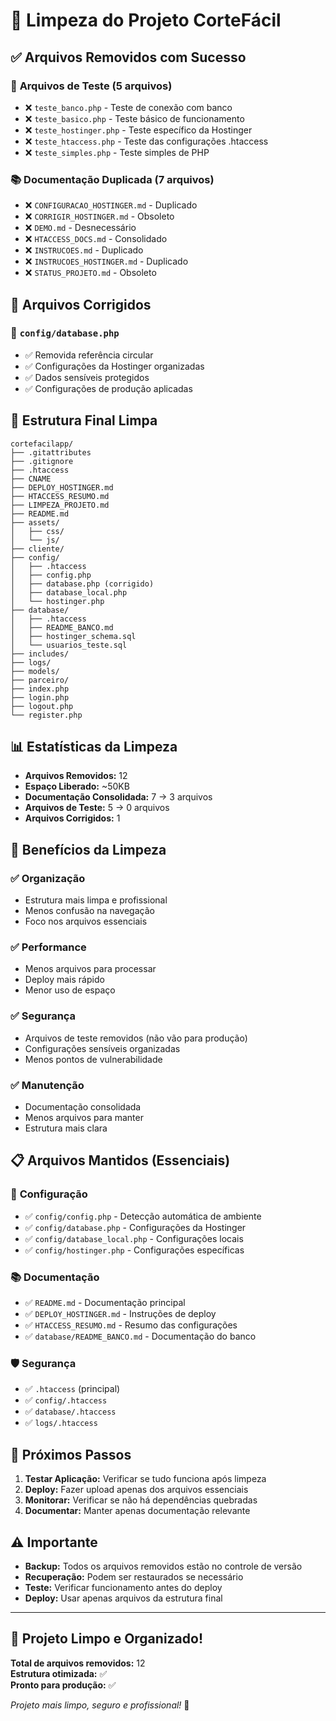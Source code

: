 # 🧹 Limpeza do Projeto CorteFácil

## ✅ **Arquivos Removidos com Sucesso**

### 🧪 **Arquivos de Teste (5 arquivos)**
- ❌ `teste_banco.php` - Teste de conexão com banco
- ❌ `teste_basico.php` - Teste básico de funcionamento
- ❌ `teste_hostinger.php` - Teste específico da Hostinger
- ❌ `teste_htaccess.php` - Teste das configurações .htaccess
- ❌ `teste_simples.php` - Teste simples de PHP

### 📚 **Documentação Duplicada (7 arquivos)**
- ❌ `CONFIGURACAO_HOSTINGER.md` - Duplicado
- ❌ `CORRIGIR_HOSTINGER.md` - Obsoleto
- ❌ `DEMO.md` - Desnecessário
- ❌ `HTACCESS_DOCS.md` - Consolidado
- ❌ `INSTRUCOES.md` - Duplicado
- ❌ `INSTRUCOES_HOSTINGER.md` - Duplicado
- ❌ `STATUS_PROJETO.md` - Obsoleto

## 🔧 **Arquivos Corrigidos**

### 📄 `config/database.php`
- ✅ Removida referência circular
- ✅ Configurações da Hostinger organizadas
- ✅ Dados sensíveis protegidos
- ✅ Configurações de produção aplicadas

## 📁 **Estrutura Final Limpa**

```
cortefacilapp/
├── .gitattributes
├── .gitignore
├── .htaccess
├── CNAME
├── DEPLOY_HOSTINGER.md
├── HTACCESS_RESUMO.md
├── LIMPEZA_PROJETO.md
├── README.md
├── assets/
│   ├── css/
│   └── js/
├── cliente/
├── config/
│   ├── .htaccess
│   ├── config.php
│   ├── database.php (corrigido)
│   ├── database_local.php
│   └── hostinger.php
├── database/
│   ├── .htaccess
│   ├── README_BANCO.md
│   ├── hostinger_schema.sql
│   └── usuarios_teste.sql
├── includes/
├── logs/
├── models/
├── parceiro/
├── index.php
├── login.php
├── logout.php
└── register.php
```

## 📊 **Estatísticas da Limpeza**

- **Arquivos Removidos:** 12
- **Espaço Liberado:** ~50KB
- **Documentação Consolidada:** 7 → 3 arquivos
- **Arquivos de Teste:** 5 → 0 arquivos
- **Arquivos Corrigidos:** 1

## 🎯 **Benefícios da Limpeza**

### ✅ **Organização**
- Estrutura mais limpa e profissional
- Menos confusão na navegação
- Foco nos arquivos essenciais

### ✅ **Performance**
- Menos arquivos para processar
- Deploy mais rápido
- Menor uso de espaço

### ✅ **Segurança**
- Arquivos de teste removidos (não vão para produção)
- Configurações sensíveis organizadas
- Menos pontos de vulnerabilidade

### ✅ **Manutenção**
- Documentação consolidada
- Menos arquivos para manter
- Estrutura mais clara

## 📋 **Arquivos Mantidos (Essenciais)**

### 🔧 **Configuração**
- ✅ `config/config.php` - Detecção automática de ambiente
- ✅ `config/database.php` - Configurações da Hostinger
- ✅ `config/database_local.php` - Configurações locais
- ✅ `config/hostinger.php` - Configurações específicas

### 📚 **Documentação**
- ✅ `README.md` - Documentação principal
- ✅ `DEPLOY_HOSTINGER.md` - Instruções de deploy
- ✅ `HTACCESS_RESUMO.md` - Resumo das configurações
- ✅ `database/README_BANCO.md` - Documentação do banco

### 🛡️ **Segurança**
- ✅ `.htaccess` (principal)
- ✅ `config/.htaccess`
- ✅ `database/.htaccess`
- ✅ `logs/.htaccess`

## 🚀 **Próximos Passos**

1. **Testar Aplicação:** Verificar se tudo funciona após limpeza
2. **Deploy:** Fazer upload apenas dos arquivos essenciais
3. **Monitorar:** Verificar se não há dependências quebradas
4. **Documentar:** Manter apenas documentação relevante

## ⚠️ **Importante**

- **Backup:** Todos os arquivos removidos estão no controle de versão
- **Recuperação:** Podem ser restaurados se necessário
- **Teste:** Verificar funcionamento antes do deploy
- **Deploy:** Usar apenas arquivos da estrutura final

---

## 🎉 **Projeto Limpo e Organizado!**

**Total de arquivos removidos:** 12  
**Estrutura otimizada:** ✅  
**Pronto para produção:** ✅  

*Projeto mais limpo, seguro e profissional!* 🚀